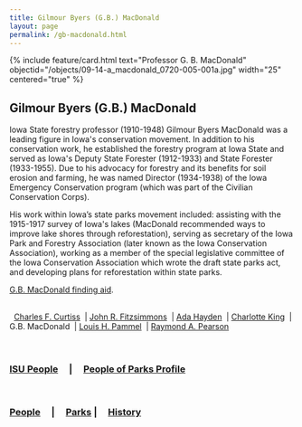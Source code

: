```yaml
---
title: Gilmour Byers (G.B.) MacDonald
layout: page
permalink: /gb-macdonald.html
---
```


{% include feature/card.html text="Professor G. B. MacDonald" objectid="/objects/09-14-a_macdonald_0720-005-001a.jpg" width="25" centered="true" %}

## Gilmour Byers (G.B.) MacDonald

Iowa State forestry professor (1910-1948) Gilmour Byers MacDonald was a leading figure in Iowa's conservation movement. In addition to his conservation work, he established the forestry program at Iowa State and served as Iowa's Deputy State Forester (1912-1933) and State Forester (1933-1955). Due to his advocacy for forestry and its benefits for soil erosion and farming, he was named Director (1934-1938) of the Iowa Emergency Conservation program (which was part of the Civilian Conservation Corps).

His work within Iowa’s state parks movement included: assisting with the 1915-1917 survey of Iowa's lakes (MacDonald recommended ways to improve lake shores through reforestation), serving as secretary of the Iowa Park and Forestry Association (later known as the Iowa Conservation Association), working as a member of the special legislative committee of the Iowa Conservation Association which wrote the draft state parks act, and developing plans for reforestation within state parks.

<a href="http://findingaids.lib.iastate.edu/spcl/arch/rgrp/9-14-11.html">G.B. MacDonald finding aid</a>.
<br>
<br>
<div>
&nbsp; <a href="/charles-f-curtiss.html">Charles F. Curtiss</a> 
&nbsp;| <a href="/john-r-fitzsimmons.html">John R. Fitzsimmons</a>
&nbsp;| <a href="/ada-hayden.html">Ada Hayden</a> 
&nbsp;| <a href="/charlotte-king.html">Charlotte King</a> 
&nbsp;| G.B. MacDonald
&nbsp;| <a href="/louis-h-pammel.html">Louis H. Pammel</a> 
&nbsp;| <a href="/raymond-a-pearson.html">Raymond A. Pearson</a>
</div>
<br>
<br>

### <a href="/isu-people.html">ISU People</a> &nbsp; &nbsp; | &nbsp; &nbsp; <a href="/people-of-parks-profiles.html">People of Parks Profile</a>
<br>

### <a href="/people-overview.html">People</a> &nbsp; &nbsp; | &nbsp; &nbsp; <a href="/state-parks-overview.html">Parks</a> | &nbsp; &nbsp; <a href="/history-overview.html">History</a>
